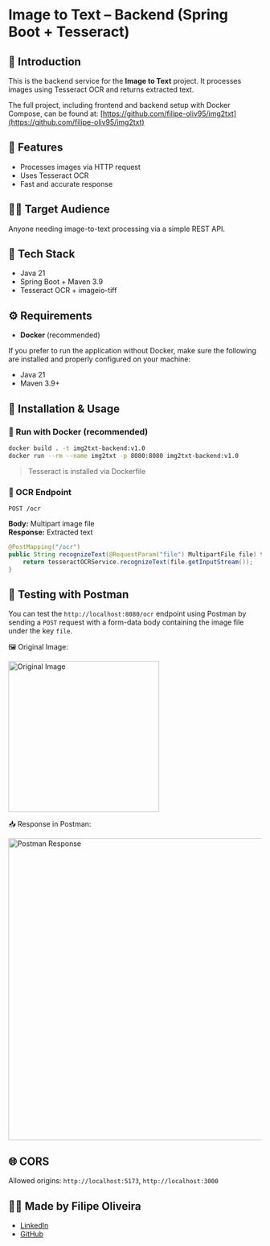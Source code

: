 # Image to Text – Backend (Spring Boot + Tesseract)

## 🎯 Introduction

This is the backend service for the **Image to Text** project. It processes images using Tesseract OCR and returns extracted text.

The full project, including frontend and backend setup with Docker Compose, can be found at: [https://github.com/filipe-oliv95/img2txt](https://github.com/filipe-oliv95/img2txt)


## 🚀 Features
- Processes images via HTTP request
- Uses Tesseract OCR
- Fast and accurate response

## 🧑‍💻 Target Audience
Anyone needing image-to-text processing via a simple REST API.

## 🧰 Tech Stack
- Java 21
- Spring Boot + Maven 3.9
- Tesseract OCR + imageio-tiff

## ⚙️ Requirements
- **Docker** (recommended)

If you prefer to run the application without Docker, make sure the following are installed and properly configured on your machine:

- Java 21
- Maven 3.9+

## 🔧 Installation & Usage

### 🐳 Run with Docker (recommended)
```bash
docker build . -t img2txt-backend:v1.0
docker run --rm --name img2txt -p 8080:8080 img2txt-backend:v1.0
```

> Tesseract is installed via Dockerfile

### 📡 OCR Endpoint
```http
POST /ocr
```
**Body:** Multipart image file  
**Response:** Extracted text

```java
@PostMapping("/ocr")
public String recognizeText(@RequestParam("file") MultipartFile file) throws IOException {
    return tesseractOCRService.recognizeText(file.getInputStream());
}
```

## 🧪 Testing with Postman

You can test the `http://localhost:8080/ocr` endpoint using Postman by sending a `POST` request with a form-data body containing the image file under the key `file`.

🖼️ Original Image:

<img src="/assets/test_ocr.JPG" alt="Original Image" width="300"/>

📥 Response in Postman:

<img src="/assets/postman_image.png" alt="Postman Response" width="600"/>


## 🌐 CORS
Allowed origins: `http://localhost:5173`, `http://localhost:3000`

## 👨‍💻 Made by Filipe Oliveira
- [LinkedIn](https://www.linkedin.com/in/filipe-oliv95/)
- [GitHub](https://github.com/filipe-oliv95/)
